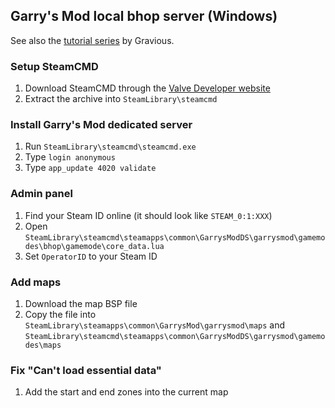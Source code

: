 ## Garry's Mod local bhop server (Windows)

See also the [tutorial series](https://www.youtube.com/playlist?list=PLudurQtb5NjzF0r7hftDz4b-Xcqg2HF6X) by Gravious.

### Setup SteamCMD

1. Download SteamCMD through the [Valve Developer website](https://developer.valvesoftware.com/wiki/SteamCMD#Downloading_SteamCMD)
2. Extract the archive into `SteamLibrary\steamcmd`

### Install Garry's Mod dedicated server

1. Run `SteamLibrary\steamcmd\steamcmd.exe`
2. Type `login anonymous`
3. Type `app_update 4020 validate`

### Admin panel

1. Find your Steam ID online (it should look like `STEAM_0:1:XXX`)
1. Open `SteamLibrary\steamcmd\steamapps\common\GarrysModDS\garrysmod\gamemodes\bhop\gamemode\core_data.lua`
2. Set `OperatorID` to your Steam ID

### Add maps

1. Download the map BSP file
2. Copy the file into `SteamLibrary\steamapps\common\GarrysMod\garrysmod\maps` and `SteamLibrary\steamcmd\steamapps\common\GarrysModDS\garrysmod\gamemodes\maps`

### Fix "Can't load essential data"

1. Add the start and end zones into the current map